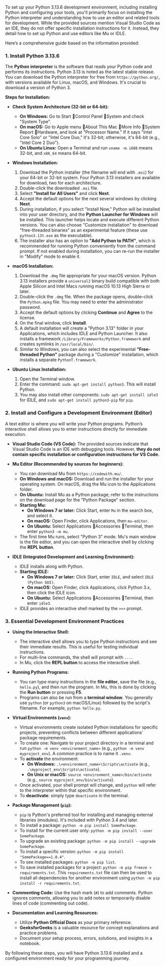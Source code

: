 To set up your Python 3.13.6 development environment, including installing Python and configuring your tools, you'll primarily focus on installing the Python interpreter and understanding how to use an editor and related tools for development. While the provided sources mention Visual Studio Code as an IDE, they do not offer specific installation instructions for it. Instead, they detail how to set up Python and use editors like Mu or IDLE.

Here’s a comprehensive guide based on the information provided:

### 1. Install Python 3.13.6

The **Python interpreter** is the software that reads your Python code and performs its instructions. Python 3.13 is noted as the latest stable release. You can download the Python interpreter for free from `https://python.org/`, with versions available for Linux, macOS, and Windows. It's crucial to download a version of Python 3.

**Steps for Installation:**

*   **Check System Architecture (32-bit or 64-bit):**
    *   **On Windows:** Go to Start Control Panel System and check "System Type".
    *   **On macOS:** Go to Apple menu About This Mac More Info System Report Hardware, and look at "Processor Name." If it says "Intel Core Solo" or "Intel Core Duo," it's 32-bit; otherwise, it's 64-bit (e.g., "Intel Core 2 Duo").
    *   **On Ubuntu Linux:** Open a Terminal and run `uname -m`. `i686` means 32-bit, and `x86_64` means 64-bit.

*   **Windows Installation:**
    1.  Download the Python installer (the filename will end with `.msi`) for your 64-bit or 32-bit system. Four Python 3.13 installers are available for download, two for each architecture.
    2.  Double-click the downloaded `.msi` file.
    3.  Select **"Install for All Users"** and click **Next**.
    4.  Accept the default options for the next several windows by clicking **Next**.
    5.  During installation, if you select "Install Now," Python will be installed into your user directory, and the **Python Launcher for Windows** will be installed. This launcher helps locate and execute different Python versions. You can also choose "Customize installation" to download "free-threaded binaries" as an experimental feature (these use `python3.13t.exe` as the executable).
    6.  The installer also has an option to **"Add Python to PATH"**, which is recommended for running Python conveniently from the command prompt. If not enabled during installation, you can re-run the installer in "Modify" mode to enable it.

*   **macOS Installation:**
    1.  Download the `.dmg` file appropriate for your macOS version. Python 3.13 installers provide a `universal2` binary build compatible with both Apple Silicon and Intel Macs running macOS 10.13 High Sierra or later.
    2.  Double-click the `.dmg` file. When the package opens, double-click the `Python.mpkg` file. You may need to enter the administrator password.
    3.  Accept the default options by clicking **Continue** and **Agree** to the license.
    4.  On the final window, click **Install**.
    5.  A default installation will create a "Python 3.13" folder in your Applications, which includes IDLE and Python Launcher. It also installs a framework `/Library/Frameworks/Python.framework` and creates symlinks in `/usr/local/bin/`.
    6.  Similar to Windows, you can also select the experimental **"Free-threaded Python"** package during a "Customize" installation, which installs a separate `PythonT.framework`.

*   **Ubuntu Linux Installation:**
    1.  Open the Terminal window.
    2.  Enter the command: `sudo apt-get install python3`. This will install Python.
    3.  You may also install other components: `sudo apt-get install idle3` for IDLE, and `sudo apt-get install python3-pip` for `pip`.

### 2. Install and Configure a Development Environment (Editor)

A text editor is where you will write your Python programs. Python’s interactive shell allows you to enter instructions directly for immediate execution.

*   **Visual Studio Code (VS Code):** The provided sources indicate that Visual Studio Code is an IDE with debugging tools. However, **they do not contain specific installation or configuration instructions for VS Code.**

*   **Mu Editor (Recommended by sources for beginners):**
    *   You can download Mu from `https://codewith.mu/`.
    *   **On Windows and macOS:** Download and run the installer for your operating system. On macOS, drag the Mu icon to the Applications folder.
    *   **On Ubuntu:** Install Mu as a Python package; refer to the instructions on the download page for the "Python Package" section.
    *   **Starting Mu:**
        *   **On Windows 7 or later:** Click Start, enter `Mu` in the search box, and select it.
        *   **On macOS:** Open Finder, click Applications, then `mu-editor`.
        *   **On Ubuntu:** Select Applications Accessories Terminal, then enter `python3 –m mu`.
    *   The first time Mu runs, select "Python 3" mode. Mu's main window is the file editor, and you can open the interactive shell by clicking the **REPL button**.

*   **IDLE (Integrated Development and Learning Environment):**
    *   IDLE installs along with Python.
    *   **Starting IDLE:**
        *   **On Windows 7 or later:** Click Start, enter `IDLE`, and select `IDLE (Python GUI)`.
        *   **On macOS:** Open Finder, click Applications, click Python 3.x, then click the IDLE icon.
        *   **On Ubuntu:** Select Applications Accessories Terminal, then enter `idle3`.
    *   IDLE provides an interactive shell marked by the `>>>` prompt.

### 3. Essential Development Environment Practices

*   **Using the Interactive Shell:**
    *   The interactive shell allows you to type Python instructions and see their immediate results. This is useful for testing individual instructions.
    *   For multi-line commands, the shell will prompt with `...`.
    *   In Mu, click the **REPL button** to access the interactive shell.

*   **Running Python Programs:**
    *   You can type many instructions in the **file editor**, save the file (e.g., `hello.py`), and then run the program. In Mu, this is done by clicking the **Run button** or pressing **F5**.
    *   Programs can also be run from a **terminal window**. You generally use `python` (or `python3` on macOS/Linux) followed by the script's filename. For example, `python hello.py`.

*   **Virtual Environments (`venv`):**
    *   Virtual environments create isolated Python installations for specific projects, preventing conflicts between different applications' package requirements.
    *   To create one: Navigate to your project directory in a terminal and run `python -m venv <environment_name>` (e.g., `python -m venv myproject_env`). A common practice is to name it `.venv`.
    *   To **activate** the environment:
        *   **On Windows:** `.\<environment_name>\Scripts\activate` (e.g., `.\myproject_env\Scripts\activate`).
        *   **On Unix or macOS:** `source <environment_name>/bin/activate` (e.g., `source myproject_env/bin/activate`).
    *   Once activated, your shell prompt will change, and `python` will refer to the interpreter within that specific environment.
    *   To **deactivate**: simply type `deactivate` in the terminal.

*   **Package Management (`pip`):**
    *   `pip` is Python's preferred tool for installing and managing external libraries (modules). It's included with Python 3.4 and later.
    *   To install a package: `python -m pip install SomePackage`.
    *   To install for the current user only: `python -m pip install --user SomePackage`.
    *   To upgrade an existing package: `python -m pip install --upgrade SomePackage`.
    *   To install a specific version: `python -m pip install "SomePackage==1.0.4"`.
    *   To see installed packages: `python -m pip list`.
    *   To save installed packages for a project: `python -m pip freeze > requirements.txt`. This `requirements.txt` file can then be used to install all dependencies for another environment using `python -m pip install -r requirements.txt`.

*   **Commenting Code:** Use the hash mark (`#`) to add comments. Python ignores comments, allowing you to add notes or temporarily disable lines of code (commenting out code).

*   **Documentation and Learning Resources:**
    *   Utilize **Python Official Docs** as your primary reference.
    *   **GeeksforGeeks** is a valuable resource for concept explanations and practice problems.
    *   Document your setup process, errors, solutions, and insights in a notebook.

By following these steps, you will have Python 3.13.6 installed and a configured environment ready for your programming journey.
